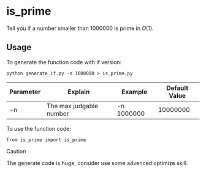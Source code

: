 # is_prime

Tell you if a number smaller than 1000000 is prime in $O(1)$.

## Usage

To generate the function code with if version:

```bash=
python generate_if.py -n 1000000 > is_prime.py
```

|Parameter|Explain|Example|Default Value|
|---|---|---|---|
|-n|The max judgable number|-n 1000000|10000000|

To use the function code:

```python=
from is_prime import is_prime
```

> [!CAUTION]
> The generate code is huge, consider use some advenced optimize skill.
